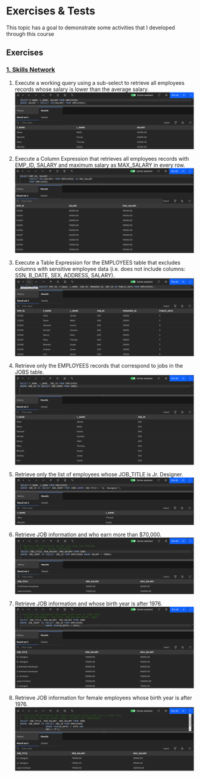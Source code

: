 # Exercises & Tests 
This topic has a goal to demonstrate some activities that I developed through this course

## Exercises
### [1. Skills Network](https://author-ide.skills.network/render?token=eyJhbGciOiJIUzI1NiIsInR5cCI6IkpXVCJ9.eyJtZF9pbnN0cnVjdGlvbnNfdXJsIjoiaHR0cHM6Ly9jZi1jb3Vyc2VzLWRhdGEuczMudXMuY2xvdWQtb2JqZWN0LXN0b3JhZ2UuYXBwZG9tYWluLmNsb3VkL0lCTURldmVsb3BlclNraWxsc05ldHdvcmstREIwMjAxRU4tU2tpbGxzTmV0d29yay9sYWJzL0xhYnNfQ291cnNlcmFfVjUvbGFicy9MYWIlMjAtJTIwU3ViLXF1ZXJpZXMlMjBhbmQlMjBOZXN0ZWQlMjBTRUxFQ1RzJTIwL2luc3RydWN0aW9uYWwtbGFicy5tZCIsInRvb2xfdHlwZSI6Imluc3RydWN0aW9uYWwtbGFiIiwiYWRtaW4iOmZhbHNlLCJpYXQiOjE3MjIzMjU5Njh9.n8uZv5cOzknb0YoOCCi1URie3Dlz2Nf2RuodG5nxKqo)
1. Execute a working query using a sub-select to retrieve all employees records whose salary is lower than the average salary. </b>
![](https://raw.githubusercontent.com/gboaventura93/Databases-and-SQL-for-Data-Science-with-Python/main/exercises/ex3_1.png)

2. Execute a Column Expression that retrieves all employees records with EMP_ID, SALARY and maximum salary as MAX_SALARY in every row. </b>
![](https://raw.githubusercontent.com/gboaventura93/Databases-and-SQL-for-Data-Science-with-Python/main/exercises/ex3_2.png)

3. Execute a Table Expression for the EMPLOYEES table that excludes columns with sensitive employee data (i.e. does not include columns: SSN, B_DATE, SEX, ADDRESS, SALARY). </b>
![](https://raw.githubusercontent.com/gboaventura93/Databases-and-SQL-for-Data-Science-with-Python/main/exercises/ex3_3.png)

4. Retrieve only the EMPLOYEES records that correspond to jobs in the JOBS table. </b>
![](https://raw.githubusercontent.com/gboaventura93/Databases-and-SQL-for-Data-Science-with-Python/main/exercises/ex3_4.png)

5. Retrieve only the list of employees whose JOB_TITLE is Jr. Designer. </b>
![](https://raw.githubusercontent.com/gboaventura93/Databases-and-SQL-for-Data-Science-with-Python/main/exercises/ex3_5.png)

6. Retrieve JOB information and who earn more than $70,000. </b>
![](https://raw.githubusercontent.com/gboaventura93/Databases-and-SQL-for-Data-Science-with-Python/main/exercises/ex3_6.png)

7. Retrieve JOB information and whose birth year is after 1976. </b>
![](https://raw.githubusercontent.com/gboaventura93/Databases-and-SQL-for-Data-Science-with-Python/main/exercises/ex3_7.png)

8. Retrieve JOB information for female employees whose birth year is after 1976. </b>
![](https://raw.githubusercontent.com/gboaventura93/Databases-and-SQL-for-Data-Science-with-Python/main/exercises/ex3_8.png)
